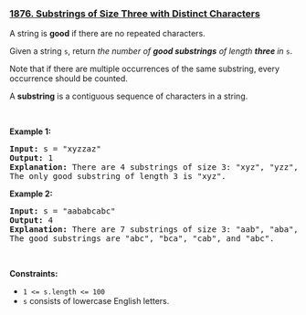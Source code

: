 ﻿### [1876. Substrings of Size Three with Distinct Characters](https://leetcode.com/problems/substrings-of-size-three-with-distinct-characters/)

<p>A string is <strong>good</strong> if there are no repeated characters.</p>

<p>Given a string <code>s</code>​​​​​, return <em>the number of <strong>good substrings</strong> of length <strong>three </strong>in </em><code>s</code>​​​​​​.</p>

<p>Note that if there are multiple occurrences of the same substring, every occurrence should be counted.</p>

<p>A <strong>substring</strong> is a contiguous sequence of characters in a string.</p>

<p>&nbsp;</p>
<p><strong>Example 1:</strong></p>

<pre><strong>Input:</strong> s = "xyzzaz"
<strong>Output:</strong> 1
<strong>Explanation:</strong> There are 4 substrings of size 3: "xyz", "yzz", "zza", and "zaz". 
The only good substring of length 3 is "xyz".
</pre>

<p><strong>Example 2:</strong></p>

<pre><strong>Input:</strong> s = "aababcabc"
<strong>Output:</strong> 4
<strong>Explanation:</strong> There are 7 substrings of size 3: "aab", "aba", "bab", "abc", "bca", "cab", and "abc".
The good substrings are "abc", "bca", "cab", and "abc".
</pre>

<p>&nbsp;</p>
<p><strong>Constraints:</strong></p>

<ul>
	<li><code>1 &lt;= s.length &lt;= 100</code></li>
	<li><code>s</code>​​​​​​ consists of lowercase English letters.</li>
</ul>


